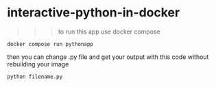# interactive-python-in-docker

>>>to run this app use docker compose 

    docker compose run pythonapp

then you can change .py file and get your output with this code without rebuilding your image

    python filename.py